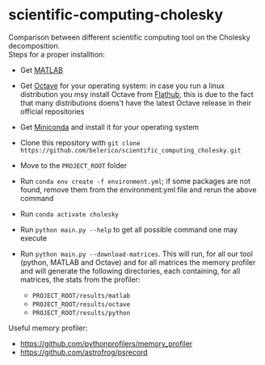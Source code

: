 # scientific-computing-cholesky

Comparison between different scientific computing tool on the Cholesky decomposition.  
Steps for a proper installtion:

* Get [MATLAB](https://it.mathworks.com/downloads/)
* Get [Octave](https://www.gnu.org/software/octave/download.html) for your operating system: in case you run a linux distribution you msy install Octave from [Flathub](https://flathub.org/apps/details/org.octave.Octave), this is due to the fact that many distributions doens't have the latest Octave release in their official repositories
* Get [Miniconda](https://docs.conda.io/en/latest/miniconda.html) and install it for your operating system
* Clone this repository with `git clone https://github.com/belerico/scientific_computing_cholesky.git`
* Move to the `PROJECT_ROOT` folder
* Run `conda env create -f environment.yml`; if some packages are not found, remove them from the environment.yml file and rerun the above command
* Run `conda activate cholesky`
* Run `python main.py --help` to get all possible command one may execute
* Run `python main.py --download-matrices`. This will run, for all our tool (python, MATLAB and Octave) and for all matrices the memory profiler and will generate the following directories, each containing, for all matrices, the stats from the profiler:

  * `PROJECT_ROOT/results/matlab`
  * `PROJECT_ROOT/results/octave`
  * `PROJECT_ROOT/results/python`  

Useful memory profiler:

* <https://github.com/pythonprofilers/memory_profiler>
* <https://github.com/astrofrog/psrecord>

